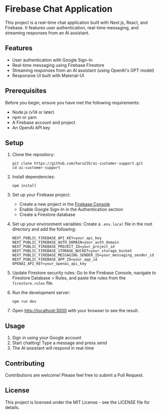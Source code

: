 # Firebase Chat Application

This project is a real-time chat application built with Next.js, React, and Firebase. It features user authentication, real-time messaging, and streaming responses from an AI assistant.

## Features

- User authentication with Google Sign-In
- Real-time messaging using Firebase Firestore
- Streaming responses from an AI assistant (using OpenAI's GPT model)
- Responsive UI built with Material-UI

## Prerequisites

Before you begin, ensure you have met the following requirements:

- Node.js (v14 or later)
- npm or yarn
- A Firebase account and project
- An OpenAI API key

## Setup

1. Clone the repository:

   ```
   git clone https://github.com/haru235/ai-customer-support.git
   cd ai-customer-support
   ```

2. Install dependencies:

   ```
   npm install
   ```

3. Set up your Firebase project:

   - Create a new project in the [Firebase Console](https://console.firebase.google.com/)
   - Enable Google Sign-In in the Authentication section
   - Create a Firestore database

4. Set up your environment variables:
   Create a `.env.local` file in the root directory and add the following:

   ```
   NEXT_PUBLIC_FIREBASE_API_KEY=your_api_key
   NEXT_PUBLIC_FIREBASE_AUTH_DOMAIN=your_auth_domain
   NEXT_PUBLIC_FIREBASE_PROJECT_ID=your_project_id
   NEXT_PUBLIC_FIREBASE_STORAGE_BUCKET=your_storage_bucket
   NEXT_PUBLIC_FIREBASE_MESSAGING_SENDER_ID=your_messaging_sender_id
   NEXT_PUBLIC_FIREBASE_APP_ID=your_app_id
   OPENAI_API_KEY=your_openai_api_key
   ```

5. Update Firestore security rules:
   Go to the Firebase Console, navigate to Firestore Database > Rules, and paste the rules from the `firestore.rules` file.

6. Run the development server:

   ```
   npm run dev
   ```

7. Open [http://localhost:3000](http://localhost:3000) with your browser to see the result.

## Usage

1. Sign in using your Google account
2. Start chatting! Type a message and press send
3. The AI assistant will respond in real-time

## Contributing

Contributions are welcome! Please feel free to submit a Pull Request.

## License

This project is licensed under the MIT License - see the LICENSE file for details.
